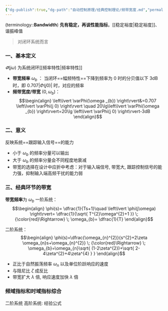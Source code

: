 ```yaml
---
{"dg-publish":true,"dg-path":"自动控制原理/经典控制理论/频带宽度.md","permalink":"/自动控制原理/经典控制理论/频带宽度/","dgPassFrontmatter":true,"noteIcon":"","created":"2024-05-20T13:11:25.653+08:00","updated":"2025-04-13T18:19:00.996+08:00"}
---
```


(terminology::**Bandwidth**)
**先有稳定，再谈性能指标**。[[稳定裕度\|稳定裕度]]、谐振峰值
>对闭环系统而言

### 一、基本定义
$\varPhi(j\omega)$ 为系统闭环[[频率特性\|频率特性]]
- **带宽频率**   $\omega_{b}$ ： 当闭环==幅频特性==下降到频率为 0 时的分贝值以下 3dB 时，即 $0.707\left\lvert  \Phi(j 0) \right\rvert$ 时，对应的频率 
- **频带宽度/带宽**  $(0,\omega_{b})$： 
$$\begin{align}
\left\lvert  \varPhi(\omega _{b}) \right\rvert&=0.707 \left\lvert  \varPhi(j 0) \right\rvert \quad   20\lg\left\lvert  \varPhi(\omega _{b}) \right\rvert=20\lg \left\lvert  \varPhi(j 0) \right\rvert-3dB
\end{align}$$

### 二、意义
反映系统==跟踪输入信号==的能力
- 小于 $\omega_{b}$ 的频率分量可以输出
- 大于 $\omega_{b}$ 的频率分量会不同程度地衰减
- 带宽的选择在设计中应折中考虑：对于输入端信号, 带宽大, 跟踪控制信号的能力强，抑制输入端高频干扰的能力弱
### 三、经典环节的带宽
**带宽频率**为 $\omega_{b}$
一阶系统：
$$\begin{align}
\phi(s)= \dfrac{1}{Ts+1}\quad \left\lvert  \phi(j\omega) \right\rvert= \dfrac{1}{\sqrt{ T^{2}\omega^{2}+1 }} \; {\color{red}\Rightarrow} \; \omega_{b}= \dfrac{1}{T}
\end{align}$$

二阶系统：
$$\begin{align}
\phi(s)=\dfrac{\omega_{n}^{2}}{s^{2}+2\zeta \omega_{n}s+\omega_{n}^{2}} \; {\color{red}\Rightarrow} \; \omega_{b}=\omega_{n}\sqrt{ (1-2\zeta^{2})+\sqrt{ 2-4\zeta^{2}+4\zeta^{4} } }
\end{align}$$

- 正比于自然振荡频率 $\omega_{n}$    以及单位阶跃响应的速度
- 与阻尼比 $\zeta$ 成反比
- 带宽扩大 $\lambda$  倍, 响应速度加快 $\lambda$ 倍 
### 频域指标和时域指标综合
二阶系统
高阶系统: 经验公式

